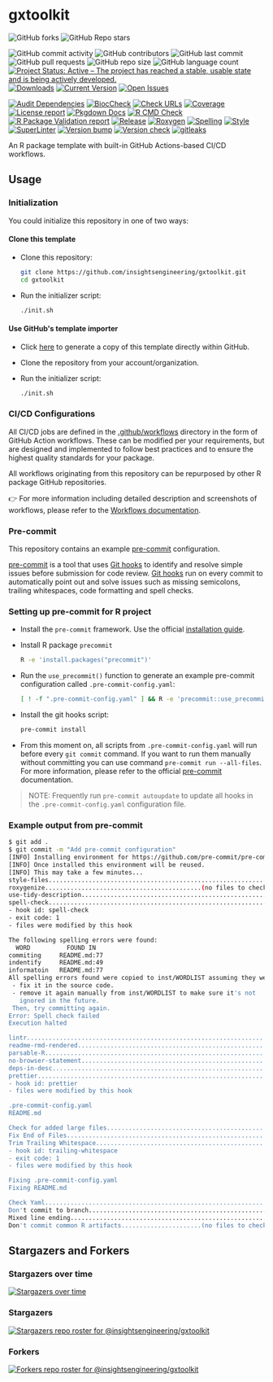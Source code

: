 # gxtoolkit

![GitHub forks](https://img.shields.io/github/forks/insightsengineering/gxtoolkit?style=social)
![GitHub Repo stars](https://img.shields.io/github/stars/insightsengineering/gxtoolkit?style=social)

![GitHub commit activity](https://img.shields.io/github/commit-activity/m/insightsengineering/gxtoolkit)
![GitHub contributors](https://img.shields.io/github/contributors/insightsengineering/gxtoolkit)
![GitHub last commit](https://img.shields.io/github/last-commit/insightsengineering/gxtoolkit)
![GitHub pull requests](https://img.shields.io/github/issues-pr/insightsengineering/gxtoolkit)
![GitHub repo size](https://img.shields.io/github/repo-size/insightsengineering/gxtoolkit)
![GitHub language count](https://img.shields.io/github/languages/count/insightsengineering/gxtoolkit)
[![Project Status: Active – The project has reached a stable, usable state and is being actively developed.](https://www.repostatus.org/badges/latest/active.svg)](https://www.repostatus.org/#active)
[![Downloads](https://img.shields.io/github/downloads/insightsengineering/gxtoolkit/latest/total)](https://tooomm.github.io/github-release-stats/?username=insightsengineering\&repository=gxtoolkit)
[![Current Version](https://img.shields.io/github/r-package/v/insightsengineering/gxtoolkit/main?color=purple\&label=package%20version)](https://github.com/insightsengineering/gxtoolkit/tree/main)
[![Open Issues](https://img.shields.io/github/issues-raw/insightsengineering/gxtoolkit?color=red\&label=open%20issues)](https://github.com/insightsengineering/gxtoolkit/issues?q=is%3Aissue+is%3Aopen+sort%3Aupdated-desc)

[![Audit Dependencies](https://github.com/insightsengineering/gxtoolkit/actions/workflows/audit.yaml/badge.svg)](https://github.com/insightsengineering/gxtoolkit/actions/workflows/audit.yaml)
[![BiocCheck](https://github.com/insightsengineering/gxtoolkit/actions/workflows/bioccheck.yaml/badge.svg)](https://github.com/insightsengineering/gxtoolkit/actions/workflows/bioccheck.yaml)
[![Check URLs](https://github.com/insightsengineering/gxtoolkit/actions/workflows/links.yaml/badge.svg)](https://github.com/insightsengineering/gxtoolkit/actions/workflows/links.yaml)
[![Coverage](https://github.com/insightsengineering/gxtoolkit/actions/workflows/test-coverage.yaml/badge.svg)](https://github.com/insightsengineering/gxtoolkit/actions/workflows/test-coverage.yaml)
[![License report](https://github.com/insightsengineering/gxtoolkit/actions/workflows/licenses.yaml/badge.svg)](https://github.com/insightsengineering/gxtoolkit/actions/workflows/licenses.yaml)
[![Pkgdown Docs](https://github.com/insightsengineering/gxtoolkit/actions/workflows/pkgdown.yaml/badge.svg)](https://github.com/insightsengineering/gxtoolkit/actions/workflows/pkgdown.yaml)
[![R CMD Check](https://github.com/insightsengineering/gxtoolkit/actions/workflows/build-check-install.yaml/badge.svg)](https://github.com/insightsengineering/gxtoolkit/actions/workflows/build-check-install.yaml)
[![R Package Validation report](https://github.com/insightsengineering/gxtoolkit/actions/workflows/validation.yaml/badge.svg)](https://github.com/insightsengineering/gxtoolkit/actions/workflows/validation.yaml)
[![Release](https://github.com/insightsengineering/gxtoolkit/actions/workflows/release.yaml/badge.svg)](https://github.com/insightsengineering/gxtoolkit/actions/workflows/release.yaml)
[![Roxygen](https://github.com/insightsengineering/gxtoolkit/actions/workflows/roxygen.yaml/badge.svg)](https://github.com/insightsengineering/gxtoolkit/actions/workflows/roxygen.yaml)
[![Spelling](https://github.com/insightsengineering/gxtoolkit/actions/workflows/spelling.yaml/badge.svg)](https://github.com/insightsengineering/gxtoolkit/actions/workflows/spelling.yaml)
[![Style](https://github.com/insightsengineering/gxtoolkit/actions/workflows/style.yaml/badge.svg)](https://github.com/insightsengineering/gxtoolkit/actions/workflows/style.yaml)
[![SuperLinter](https://github.com/insightsengineering/gxtoolkit/actions/workflows/linter.yaml/badge.svg)](https://github.com/insightsengineering/gxtoolkit/actions/workflows/linter.yaml)
[![Version bump](https://github.com/insightsengineering/gxtoolkit/actions/workflows/version-bump.yaml/badge.svg)](https://github.com/insightsengineering/gxtoolkit/actions/workflows/version-bump.yaml)
[![Version check](https://github.com/insightsengineering/gxtoolkit/actions/workflows/version.yaml/badge.svg)](https://github.com/insightsengineering/gxtoolkit/actions/workflows/version.yaml)
[![gitleaks](https://github.com/insightsengineering/gxtoolkit/actions/workflows/gitleaks.yaml/badge.svg)](https://github.com/insightsengineering/gxtoolkit/actions/workflows/gitleaks.yaml)

<!-- links -->

[pre-commit]: https://pre-commit.com

[pre-commit installation]: https://pre-commit.com/#installation

[git hooks]: https://git-scm.com/book/en/v2/Customizing-Git-Git-Hooks

An R package template with built-in GitHub Actions-based CI/CD workflows.

## Usage

### Initialization

You could initialize this repository in one of two ways:

#### Clone this template

* Clone this repository:

  ```bash
  git clone https://github.com/insightsengineering/gxtoolkit.git
  cd gxtoolkit
  ```

* Run the initializer script:

  ```bash
  ./init.sh
  ```

#### Use GitHub's template importer

* Click [here](https://github.com/insightsengineering/gxtoolkit/generate) to generate a copy of this template directly within GitHub.

* Clone the repository from your account/organization.

* Run the initializer script:

  ```bash
  ./init.sh
  ```

### CI/CD Configurations

All CI/CD jobs are defined in the [.github/workflows](./.github/workflows) directory in the form of GitHub Action workflows. These can be modified per your requirements, but are designed and implemented to follow best practices and to ensure the highest quality standards for your package.

All workflows originating from this repository can be repurposed by other R package GitHub repositories.

👉 For more information including detailed description and screenshots of workflows, please refer to the [Workflows documentation](./workflows.md).

### Pre-commit

This repository contains an example [pre-commit] configuration.

[pre-commit] is a tool that uses [Git hooks] to identify and resolve simple issues before submission for code review.
[Git hooks] run on every commit to automatically point out and solve issues such as missing semicolons, trailing whitespaces,
code formatting and spell checks.

### Setting up pre-commit for R project

* Install the `pre-commit` framework. Use the official [installation guide][pre-commit installation].

* Install R package `precommit`

  ```sh
  R -e 'install.packages("precommit")'
  ```

* Run the `use_precommit()` function to generate an example pre-commit configuration called `.pre-commit-config.yaml`:

  ```sh
  [ ! -f ".pre-commit-config.yaml" ] && R -e 'precommit::use_precommit()'
  ```

* Install the git hooks script:

  ```sh
  pre-commit install
  ```

* From this moment on, all scripts from `.pre-commit-config.yaml` will run before every `git commit` command. If you want to run them manually without committing you can use command `pre-commit run --all-files`. For more information, please refer to the official [pre-commit] documentation.

> NOTE: Frequently run `pre-commit autoupdate` to update all hooks in the `.pre-commit-config.yaml` configuration file.

### Example output from pre-commit

```sh
$ git add .
$ git commit -m "Add pre-commit configuration"
[INFO] Installing environment for https://github.com/pre-commit/pre-commit-hooks.
[INFO] Once installed this environment will be reused.
[INFO] This may take a few minutes...
style-files..............................................................Passed
roxygenize...........................................(no files to check)Skipped
use-tidy-description.....................................................Passed
spell-check..............................................................Failed
- hook id: spell-check
- exit code: 1
- files were modified by this hook

The following spelling errors were found:
  WORD          FOUND IN
commiting     README.md:77
indentify     README.md:49
informatoin   README.md:77
All spelling errors found were copied to inst/WORDLIST assuming they were not spelling errors and will be ignored in the future. Please  review the above list and for each word that is an actual typo:
 - fix it in the source code.
 - remove it again manually from inst/WORDLIST to make sure it's not
   ignored in the future.
 Then, try committing again.
Error: Spell check failed
Execution halted

lintr....................................................................Passed
readme-rmd-rendered......................................................Passed
parsable-R...............................................................Passed
no-browser-statement.....................................................Passed
deps-in-desc.............................................................Passed
prettier.................................................................Failed
- hook id: prettier
- files were modified by this hook

.pre-commit-config.yaml
README.md

Check for added large files..............................................Passed
Fix End of Files.........................................................Passed
Trim Trailing Whitespace.................................................Failed
- hook id: trailing-whitespace
- exit code: 1
- files were modified by this hook

Fixing .pre-commit-config.yaml
Fixing README.md

Check Yaml...............................................................Passed
Don't commit to branch...................................................Passed
Mixed line ending........................................................Passed
Don't commit common R artifacts......................(no files to check)Skipped
```

## Stargazers and Forkers

### Stargazers over time

[![Stargazers over time](https://starchart.cc/insightsengineering/gxtoolkit.svg)](https://starchart.cc/insightsengineering/gxtoolkit)

### Stargazers

[![Stargazers repo roster for @insightsengineering/gxtoolkit](https://reporoster.com/stars/insightsengineering/gxtoolkit)](https://github.com/insightsengineering/gxtoolkit/stargazers)

### Forkers

[![Forkers repo roster for @insightsengineering/gxtoolkit](https://reporoster.com/forks/insightsengineering/gxtoolkit)](https://github.com/insightsengineering/gxtoolkit/network/members)
